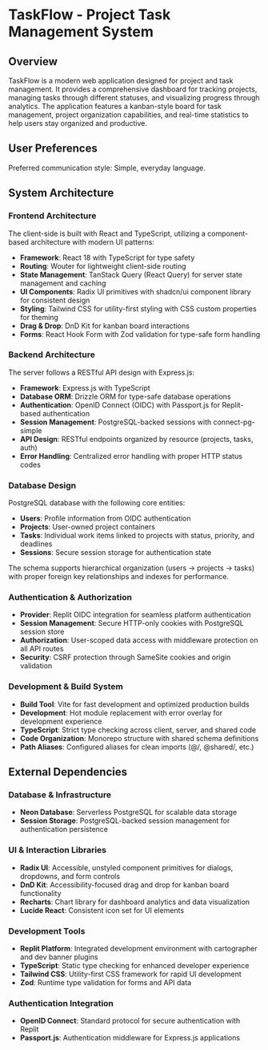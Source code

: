 # TaskFlow - Project Task Management System

## Overview

TaskFlow is a modern web application designed for project and task management. It provides a comprehensive dashboard for tracking projects, managing tasks through different statuses, and visualizing progress through analytics. The application features a kanban-style board for task management, project organization capabilities, and real-time statistics to help users stay organized and productive.

## User Preferences

Preferred communication style: Simple, everyday language.

## System Architecture

### Frontend Architecture
The client-side is built with React and TypeScript, utilizing a component-based architecture with modern UI patterns:
- **Framework**: React 18 with TypeScript for type safety
- **Routing**: Wouter for lightweight client-side routing
- **State Management**: TanStack Query (React Query) for server state management and caching
- **UI Components**: Radix UI primitives with shadcn/ui component library for consistent design
- **Styling**: Tailwind CSS for utility-first styling with CSS custom properties for theming
- **Drag & Drop**: DnD Kit for kanban board interactions
- **Forms**: React Hook Form with Zod validation for type-safe form handling

### Backend Architecture
The server follows a RESTful API design with Express.js:
- **Framework**: Express.js with TypeScript
- **Database ORM**: Drizzle ORM for type-safe database operations
- **Authentication**: OpenID Connect (OIDC) with Passport.js for Replit-based authentication
- **Session Management**: PostgreSQL-backed sessions with connect-pg-simple
- **API Design**: RESTful endpoints organized by resource (projects, tasks, auth)
- **Error Handling**: Centralized error handling with proper HTTP status codes

### Database Design
PostgreSQL database with the following core entities:
- **Users**: Profile information from OIDC authentication
- **Projects**: User-owned project containers
- **Tasks**: Individual work items linked to projects with status, priority, and deadlines
- **Sessions**: Secure session storage for authentication state

The schema supports hierarchical organization (users → projects → tasks) with proper foreign key relationships and indexes for performance.

### Authentication & Authorization
- **Provider**: Replit OIDC integration for seamless platform authentication
- **Session Management**: Secure HTTP-only cookies with PostgreSQL session store
- **Authorization**: User-scoped data access with middleware protection on all API routes
- **Security**: CSRF protection through SameSite cookies and origin validation

### Development & Build System
- **Build Tool**: Vite for fast development and optimized production builds
- **Development**: Hot module replacement with error overlay for development experience
- **TypeScript**: Strict type checking across client, server, and shared code
- **Code Organization**: Monorepo structure with shared schema definitions
- **Path Aliases**: Configured aliases for clean imports (@/, @shared/, etc.)

## External Dependencies

### Database & Infrastructure
- **Neon Database**: Serverless PostgreSQL for scalable data storage
- **Session Storage**: PostgreSQL-backed session management for authentication persistence

### UI & Interaction Libraries
- **Radix UI**: Accessible, unstyled component primitives for dialogs, dropdowns, and form controls
- **DnD Kit**: Accessibility-focused drag and drop for kanban board functionality
- **Recharts**: Chart library for dashboard analytics and data visualization
- **Lucide React**: Consistent icon set for UI elements

### Development Tools
- **Replit Platform**: Integrated development environment with cartographer and dev banner plugins
- **TypeScript**: Static type checking for enhanced developer experience
- **Tailwind CSS**: Utility-first CSS framework for rapid UI development
- **Zod**: Runtime type validation for forms and API data

### Authentication Integration
- **OpenID Connect**: Standard protocol for secure authentication with Replit
- **Passport.js**: Authentication middleware for Express.js applications